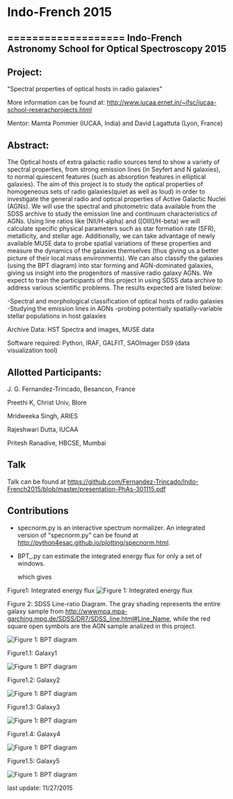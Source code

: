 # Indo-French 2015
===================
Indo-French Astronomy School for Optical Spectroscopy 2015
----------------------------------------------------------

Project: 
-------
"Spectral properties of optical hosts in radio galaxies"

More information can be found at: http://www.iucaa.ernet.in/~ifsc/iucaa-school-reserachprojects.html

Mentor: Mamta Pommier (IUCAA, India) and David Lagattuta (Lyon, France)

Abstract: 
--------

The Optical hosts of extra galactic radio sources tend to show a variety of spectral properties, from strong emission lines (in Seyfert and N galaxies), to normal quiescent features (such as absorption features in elliptical galaxies). The aim of this project is to study the optical properties of homogeneous sets of radio galaxies(quiet as well as loud) in order to investigate the general radio and optical properties of Active Galactic Nuclei (AGNs). We will use the spectral and photometric data available from the SDSS archive to study the emission line and continuum characteristics of AGNs. Using line ratios like (NII/H-alpha) and ([OIII]/H-beta) we will calculate specific physical parameters such as star formation rate (SFR), metallicity, and stellar age. Additionally, we can take advantage of newly available MUSE data to probe spatial variations of these properties and measure the dynamics of the galaxies themselves (thus giving us a better picture of their local mass environments). We can also classify the galaxies (using the BPT diagram) into star forming and AGN-dominated galaxies, giving us insight into the progenitors of massive radio galaxy AGNs.
We expect to train the participants of this project in using SDSS data archive to address various scientific problems. The results expected are listed below:

-Spectral and morphological classification of optical hosts of radio galaxies
-Studying the emission lines in AGNs
-probing potentially spatially-variable stellar populations in host galaxies

Archive Data: HST Spectra and images,  MUSE data

Software required: Python, IRAF, GALFIT, SAOImager DS9 (data visualization tool)

Allotted Participants:
---------------------
J. G. Fernandez-Trincado, Besancon, France

Preethi K, Christ Univ, Blore

Mridweeka Singh, ARIES

Rajeshwari Dutta, IUCAA

Pritesh Ranadive, HBCSE, Mumbai

Talk
----
Talk can be found at <https://github.com/Fernandez-Trincado/Indo-French2015/blob/master/presentation-PhAs-301115.pdf>

Contributions
-------------

* specnorm.py is an interactive spectrum normalizer. An integrated version of "specnorm.py" can be found at <http://python4esac.github.io/plotting/specnorm.html>.

* BPT_.py can estimate the integrated energy flux for only a set of windows. 

  which gives

Figure1: Integrated energy flux
![Figure 1: Integrated energy flux](https://github.com/Fernandez-Trincado/Indo-French2015/blob/master/Figures/data_2MASXJ01565070%2B1452241-spec-0430-51877-0580.fits.nspec.png "Figure 1: Integrated energy flux")

Figure 2: SDSS Line-ratio Diagram. The gray shading represents the entire galaxy sample from <http://wwwmpa.mpa-garching.mpg.de/SDSS/DR7/SDSS_line.html#Line_Name>, while the red square open symbols are the AGN sample analized in this project.

![Figure 1: BPT diagram](https://github.com/Fernandez-Trincado/Indo-French2015/blob/master/Figures/BPT.png "Figure 2: BPT diagram")

Figure1.1: Galaxy1

![Figure 1: BPT diagram](https://github.com/Fernandez-Trincado/Indo-French2015/blob/master/Figures/Galaxy1.png "Figure 2: BPT diagram")

Figure1.2: Galaxy2


![Figure 1: BPT diagram](https://github.com/Fernandez-Trincado/Indo-French2015/blob/master/Figures/Galaxy2.png "Figure 2: BPT diagram")

Figure1.3: Galaxy3

![Figure 1: BPT diagram](https://github.com/Fernandez-Trincado/Indo-French2015/blob/master/Figures/Galaxy3.png "Figure 2: BPT diagram")

Figure1.4: Galaxy4

![Figure 1: BPT diagram](https://github.com/Fernandez-Trincado/Indo-French2015/blob/master/Figures/Galaxy4.png "Figure 2: BPT diagram")

Figure1.5: Galaxy5

![Figure 1: BPT diagram](https://github.com/Fernandez-Trincado/Indo-French2015/blob/master/Figures/Galaxy5.png "Figure 2: BPT diagram")






last update: 11/27/2015
